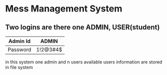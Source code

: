 # Mess Management System
## Two logins are there one ADMIN, USER(student)
Admin Id | ADMIN
---------|---------
Password | 1!2@3#4$

in this system one admin and n users available
users information are stored in file system 


